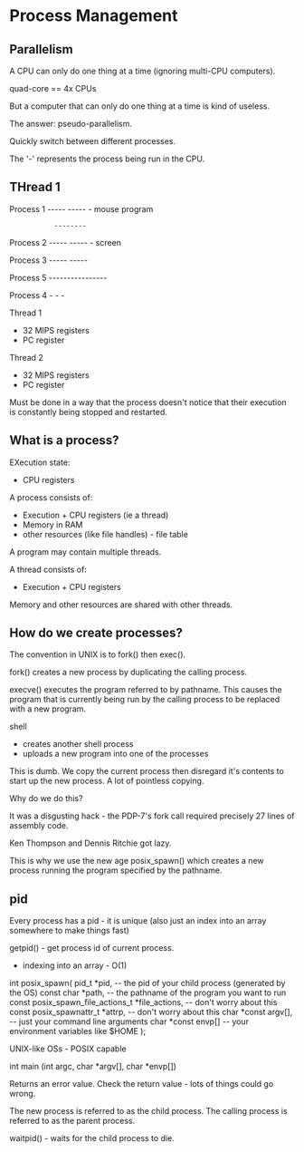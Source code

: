 # Process Management

## Parallelism

A CPU can only do one thing at a time (ignoring multi-CPU computers).

quad-core == 4x CPUs

But a computer that can only do one thing at a time is kind of useless.

The answer: pseudo-parallelism.

Quickly switch between different processes.

The '-' represents the process being run in the CPU.

THread 1
 ----------------------------

Process 1 -----         ----- - mouse program

               --------

Process 2      -----         ----- - screen

Process 3           -----         -----

Process 5 ----------------

Process 4 -         -        -

Thread 1
- 32 MIPS registers
- PC register

Thread 2
- 32 MIPS registers
- PC register

Must be done in a way that the process doesn't notice that their execution is constantly being stopped and restarted.

## What is a process?

EXecution state:
- CPU registers

A process consists of:
- Execution + CPU registers (ie a thread)
- Memory in RAM
- other resources (like file handles) - file table

A program may contain multiple threads.

A thread consists of:
- Execution + CPU registers

Memory and other resources are shared with other threads.


## How do we create processes?

The convention in UNIX is to fork() then exec().

fork()  creates  a  new  process  by  duplicating  the  calling process.

execve()  executes  the  program referred to by pathname.  This causes the program that is currently being run by the  calling process to be replaced with a new program.

shell
- creates another shell process
- uploads a new program into one of the processes

This is dumb. We copy the current process then disregard it's contents to start up the new process. A lot of pointless copying.

Why do we do this?

It was a disgusting hack - the PDP-7's fork call required precisely 27 lines of assembly code.

Ken Thompson and Dennis Ritchie got lazy.

This is why we use the new age posix_spawn() which creates a new process running the program specified by the pathname.


## pid

Every process has a pid - it is unique (also just an index into an array somewhere to make things fast)


getpid() - get process id of current process.


- indexing into an array - O(1)


int posix_spawn(
    pid_t *pid, -- the pid of your child process (generated by the OS)
    const char *path, -- the pathname of the program you want to run
    const posix_spawn_file_actions_t *file_actions, -- don't worry about this
    const posix_spawnattr_t *attrp, -- don't worry about this
    char *const argv[], -- just your command line arguments
    char *const envp[] -- your environment variables like $HOME
);

UNIX-like OSs - POSIX capable


int main (int argc, char *argv[], char *envp[])

Returns an error value.
Check the return value - lots of things could go wrong.

The new process is referred to as the child process. The calling process is referred to as the parent process.

waitpid() - waits for the child process to die.

